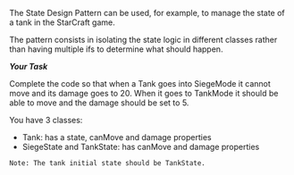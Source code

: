 The State Design Pattern can be used, for example, to manage the state of a tank in the StarCraft game.

The pattern consists in isolating the state logic in different classes rather than having multiple ifs to determine what should happen.

***Your Task***

Complete the code so that when a Tank goes into SiegeMode it cannot move and its damage goes to 20. When it goes to TankMode it should be able to move and the damage should be set to 5.

You have 3 classes:

- Tank: has a state, canMove and damage properties
- SiegeState and TankState: has canMove and damage properties

```
Note: The tank initial state should be TankState.
```
